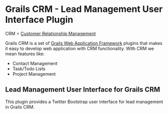 # Grails CRM - Lead Management User Interface Plugin

CRM = [Customer Relationship Management](http://en.wikipedia.org/wiki/Customer_relationship_management)

Grails CRM is a set of [Grails Web Application Framework](http://www.grails.org/)
plugins that makes it easy to develop web application with CRM functionality.
With CRM we mean features like:

- Contact Management
- Task/Todo Lists
- Project Management


## Lead Management User Interface for Grails CRM
This plugin provides a Twitter Bootstrap user interface for lead management in Grails CRM.
